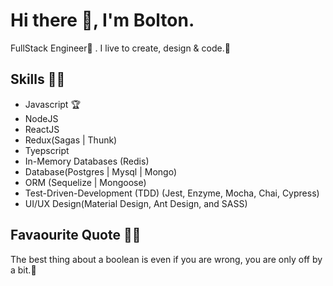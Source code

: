# Hi there 👋, I'm Bolton.

FullStack Engineer🤙 . I live to create, design & code.🤗

## Skills 💎💎
- Javascript 🏆
- NodeJS
- ReactJS
- Redux(Sagas | Thunk) 
- Tyepscript
- In-Memory Databases (Redis)
- Database(Postgres | Mysql | Mongo)
- ORM (Sequelize | Mongoose)
- Test-Driven-Development (TDD) (Jest, Enzyme, Mocha, Chai, Cypress)
- UI/UX Design(Material Design, Ant Design, and SASS)

## Favaourite Quote 🤟🤟
The best thing about a boolean is even if you are wrong, you are only off by a bit.🚀


<!--
**BoltC0rt3z/BoltC0rt3z** is a ✨ _special_ ✨ repository because its `README.md` (this file) appears on your GitHub profile.

Here are some ideas to get you started:

- 🔭 I’m currently working on ...
- 🌱 I’m currently learning ...
- 👯 I’m looking to collaborate on ...
- 🤔 I’m looking for help with ...
- 💬 Ask me about ...
- 📫 How to reach me: ...
- 😄 Pronouns: ...
- ⚡ Fun fact: ...
-->
